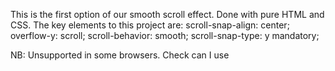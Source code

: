 This is the first option of our smooth scroll effect. Done with pure HTML and CSS. The key elements to this project are:
scroll-snap-align: center;
overflow-y: scroll;
scroll-behavior: smooth;
scroll-snap-type: y mandatory;

NB: Unsupported in some browsers. Check can I use
